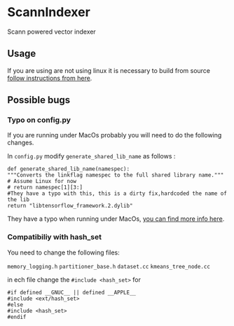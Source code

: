 # ScannIndexer

Scann powered vector indexer

## Usage

If you are using are not using linux it is necessary to build from source  [follow instructions from here](https://github.com/google-research/google-research/tree/master/scann). 

## Possible bugs

### Typo on config.py

If you are running under MacOs probably you will need to do the following changes.

In `config.py` modify `generate_shared_lib_name` as follows :

```
def generate_shared_lib_name(namespec):
"""Converts the linkflag namespec to the full shared library name."""
# Assume Linux for now
# return namespec[1][3:]
#They have a typo with this, this is a dirty fix,hardcoded the name of the lib
return "libtensorflow_framework.2.dylib"
```
They have a typo when running under MacOs,  [you can find more info here](https://github.com/google-research/google-research/issues/342). 

### Compatibiliy with hash_set

You need to change the following files:

`memory_logging.h`
`partitioner_base.h`
`dataset.cc`
`kmeans_tree_node.cc`

in ech file change the  `#include <hash_set>`
for 

```
#if defined __GNUC__ || defined __APPLE__
#include <ext/hash_set>
#else
#include <hash_set>
#endif
```


